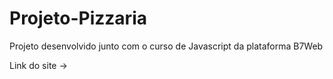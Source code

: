 # Projeto-Pizzaria

Projeto desenvolvido junto com o curso de Javascript da plataforma B7Web

Link do site ->
